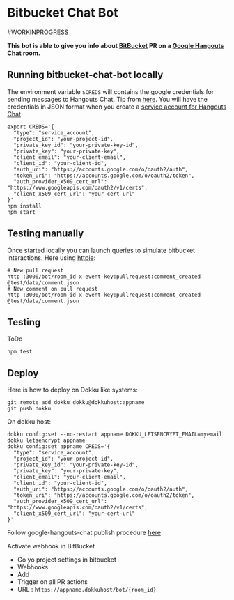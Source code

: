 # Bitbucket Chat Bot

#WORKINPROGRESS

**This bot is able to give you info about [BitBucket](https://bitbucket.org) PR on a [Google Hangouts Chat](https://chat.google.com/) room.**

## Running bitbucket-chat-bot locally

The environment variable ``$CREDS`` will contains the google credentials for sending
messages to Hangouts Chat. Tip from [here](https://github.com/googleapis/google-auth-library-nodejs/blob/master/README.md#loading-credentials-from-environment-variables). You will have the credentials in JSON format when you create
a [service account for Hangouts Chat](https://developers.google.com/hangouts/chat/how-tos/service-accounts)

```
export CREDS='{
  "type": "service_account",
  "project_id": "your-project-id",
  "private_key_id": "your-private-key-id",
  "private_key": "your-private-key",
  "client_email": "your-client-email",
  "client_id": "your-client-id",
  "auth_uri": "https://accounts.google.com/o/oauth2/auth",
  "token_uri": "https://accounts.google.com/o/oauth2/token",
  "auth_provider_x509_cert_url": "https://www.googleapis.com/oauth2/v1/certs",
  "client_x509_cert_url": "your-cert-url"
}'
npm install
npm start
```

## Testing manually

Once started locally you can launch queries to simulate bitbucket interactions. Here using [httpie](https://httpie.org/):

```
# New pull request
http :3000/bot/room_id x-event-key:pullrequest:comment_created @test/data/comment.json
# New comment on pull request
http :3000/bot/room_id x-event-key:pullrequest:comment_created @test/data/comment.json

```

## Testing

ToDo

```
npm test
```

## Deploy

Here is how to deploy on Dokku like systems:

```
git remote add dokku dokku@dokkuhost:appname
git push dokku
```

On dokku host:

```
dokku config:set --no-restart appname DOKKU_LETSENCRYPT_EMAIL=myemail
dokku letsencrypt appname
dokku config:set appname CREDS='{
  "type": "service_account",
  "project_id": "your-project-id",
  "private_key_id": "your-private-key-id",
  "private_key": "your-private-key",
  "client_email": "your-client-email",
  "client_id": "your-client-id",
  "auth_uri": "https://accounts.google.com/o/oauth2/auth",
  "token_uri": "https://accounts.google.com/o/oauth2/token",
  "auth_provider_x509_cert_url": "https://www.googleapis.com/oauth2/v1/certs",
  "client_x509_cert_url": "your-cert-url"
}'
```

Follow google-hangouts-chat publish procedure [here](https://developers.google.com/hangouts/chat/how-tos/bots-publish)

Activate webhook in BitBucket

- Go yo project settings in bitbucket
- Webhooks
- Add
- Trigger on all PR actions
- URL : ``https://appname.dokkuhost/bot/{room_id}``